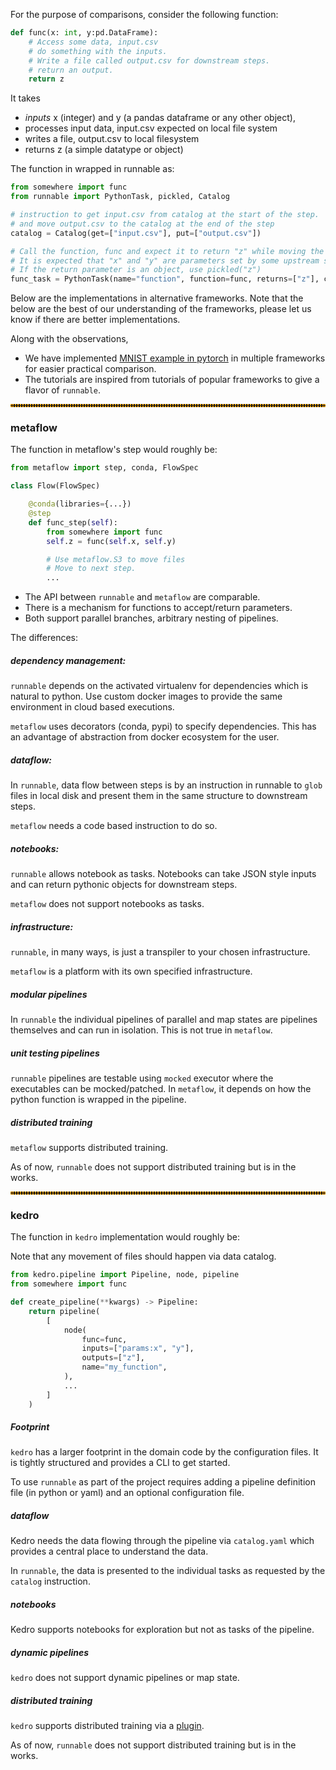 For the purpose of comparisons, consider the following function:

```python
def func(x: int, y:pd.DataFrame):
    # Access some data, input.csv
    # do something with the inputs.
    # Write a file called output.csv for downstream steps.
    # return an output.
    return z
```

It takes

- *inputs* x (integer) and y (a pandas dataframe or any other object),
- processes input data, input.csv expected on local file system
- writes a file, output.csv to local filesystem
- returns z (a simple datatype or object)

The function in wrapped in runnable as:

```python
from somewhere import func
from runnable import PythonTask, pickled, Catalog

# instruction to get input.csv from catalog at the start of the step.
# and move output.csv to the catalog at the end of the step
catalog = Catalog(get=["input.csv"], put=["output.csv"])

# Call the function, func and expect it to return "z" while moving the files
# It is expected that "x" and "y" are parameters set by some upstream step.
# If the return parameter is an object, use pickled("z")
func_task = PythonTask(name="function", function=func, returns=["z"], catalog=catalog)
```

Below are the implementations in alternative frameworks. Note that
the below are the best of our understanding of the frameworks, please let us
know if there are better implementations.


Along with the observations,

- We have implemented [MNIST example in pytorch](https://github.com/pytorch/examples/blob/main/mnist/main.py)
in multiple frameworks for easier practical comparison.
- The tutorials are inspired from tutorials of popular frameworks to give a flavor of ```runnable```.

<hr style="border:2px dotted orange">

### metaflow

The function in metaflow's step would roughly be:

```python
from metaflow import step, conda, FlowSpec

class Flow(FlowSpec)

    @conda(libraries={...})
    @step
    def func_step(self):
        from somewhere import func
        self.z = func(self.x, self.y)

        # Use metaflow.S3 to move files
        # Move to next step.
        ...
```

- The API between ```runnable``` and ```metaflow``` are comparable.
- There is a mechanism for functions to accept/return parameters.
- Both support parallel branches, arbitrary nesting of pipelines.

The differences:

##### dependency management:

```runnable``` depends on the activated virtualenv for dependencies which is natural to python.
Use custom docker images to provide the same environment in cloud based executions.

```metaflow``` uses decorators (conda, pypi) to specify dependencies. This has an advantage
of abstraction from docker ecosystem for the user.

##### dataflow:

In ```runnable```, data flow between steps is by an instruction in runnable to ```glob``` files in
local disk and present them in the same structure to downstream steps.

```metaflow``` needs a code based instruction to do so.

##### notebooks:

```runnable``` allows notebook as tasks. Notebooks can take JSON style inputs and can return
pythonic objects for downstream steps.

```metaflow``` does not support notebooks as tasks.

##### infrastructure:

```runnable```, in many ways, is just a transpiler to your chosen infrastructure.

```metaflow``` is a platform with its own specified infrastructure.

##### modular pipelines

In ```runnable``` the individual pipelines of parallel and map states are
pipelines themselves and can run in isolation. This is not true in ```metaflow```.

##### unit testing pipelines

```runnable``` pipelines are testable using ```mocked``` executor where the executables can be mocked/patched.
In ```metaflow```, it depends on how the python function is wrapped in the pipeline.

##### distributed training

```metaflow``` supports distributed training.

As of now, ```runnable``` does not support distributed training but is in the works.


<hr style="border:2px dotted orange">

### kedro

The function in ```kedro``` implementation would roughly be:

Note that any movement of files should happen via data catalog.

```python
from kedro.pipeline import Pipeline, node, pipeline
from somewhere import func

def create_pipeline(**kwargs) -> Pipeline:
    return pipeline(
        [
            node(
                func=func,
                inputs=["params:x", "y"],
                outputs=["z"],
                name="my_function",
            ),
            ...
        ]
    )

```

##### Footprint

```kedro``` has a larger footprint in the domain code by the configuration files. It is tightly structured and
provides a CLI to get started.

To use ```runnable``` as part of the project requires
adding a pipeline definition file (in python or yaml) and an optional configuration file.

##### dataflow

Kedro needs the data flowing through the pipeline via ```catalog.yaml``` which
provides a central place to understand the data.

In ```runnable```, the data is presented to the individual tasks as
requested by the ```catalog``` instruction.

##### notebooks

Kedro supports notebooks for exploration but not as tasks of the pipeline.

##### dynamic pipelines

```kedro``` does not support dynamic pipelines or map state.

##### distributed training

```kedro``` supports distributed training via a [plugin](https://github.com/getindata/kedro-azureml).

As of now, ```runnable``` does not support distributed training but is in the works.
